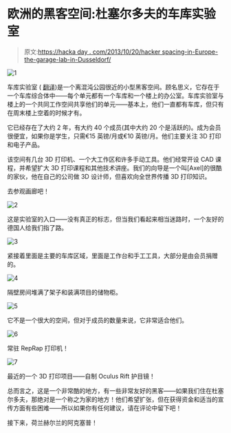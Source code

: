 # 欧洲的黑客空间:杜塞尔多夫的车库实验室

> 原文:[https://hacka day . com/2013/10/20/hacker spacing-in-Europe-the-garage-lab-in-Dusseldorf/](https://hackaday.com/2013/10/20/hackerspacing-in-europe-the-garage-lab-in-dusseldorf/)

![1](../Images/9f7834de06a51d1cee3782b0113cdff2.png)

车库实验室 ( [翻译](http://translate.google.com/translate?hl=en&sl=auto&tl=en&u=http%3A%2F%2Fgarage-lab.de%2F))是一个离混沌公园很近的小型黑客空间。顾名思义，它存在于一个车库综合体中——每个单元都有一个车库和一个楼上的办公室。车库实验室与楼上的一个共同工作空间共享他们的单元——基本上，他们一直都有车库，但只有在周末楼上空着的时候才有。

它已经存在了大约 2 年，有大约 40 个成员(其中大约 20 个是活跃的)。成为会员很便宜，如果你是学生，只需€15 英镑/月或€10 英镑/月。他们主要关注 3D 打印和电子产品。

该空间有几台 3D 打印机、一个大工作区和许多手动工具。他们经常开设 CAD 课程，并希望扩大 3D 打印课程和其他技术讲座。我们的向导是一个叫[Axel]的很酷的家伙，他在自己的公司做 3D 设计师，但喜欢向全世界传播 3D 打印知识。

去参观画廊吧！

![2](../Images/9a2da02483abc88e6b18e4afe3bebbb2.png)

这是实验室的入口——没有真正的标志，但当我们看起来相当迷路时，一个友好的德国人给我们指了路。

![3](../Images/d7f45eedcd2d0c72e7304b4ebb28b856.png)

紧接着里面是主要的车库区域，里面是工作台和手工工具，大部分是由会员捐赠的。

![4](../Images/c5bc1c0bbc79f24e7bc5e0a1cbda6c04.png)

隔壁房间堆满了架子和装满项目的储物柜。

![5](../Images/d65b8b8d6ccf6e060424b1f6d1e09fe1.png)

它不是一个很大的空间，但对于成员的数量来说，它非常适合他们。

![6](../Images/b76bd00627620d103dd088ff62d5880e.png)

常驻 RepRap 打印机！

![7](../Images/9a76f6653f196109ba7981ca979340f3.png)

最近的一个 3D 打印项目——自制 Oculus Rift 护目镜！

总而言之，这是一个非常酷的地方，有一些非常友好的黑客——如果我们住在杜塞尔多夫，那绝对是一个称之为家的地方！他们希望扩张，但在获得资金和适当的宣传方面有些困难——所以如果你有任何建议，请在评论中留下吧！

接下来，荷兰赫尔兰的阿克塞普！